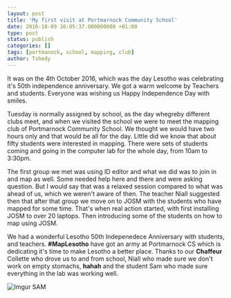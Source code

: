 ```yaml
---
layout: post
title: 'My first visit at Portmarnock Community School'
date: 2016-10-09 16:05:37.000000000 +01:00
type: post
status: publish
categories: []
tags: [portmanock, school, mapping, club]
author: Tshedy
---
```


It was on the 4th October 2016, which was the day Lesotho was celebrating it's 50th independence anniversary. We got a warm welcome by Teachers and students. Everyone was wishing us Happy Independence Day with smiles. 

Tuesday is normally assigned by school, as the day whegreby different clubs meet, and when we visited the school we were to meet the mapping club of Portmarnock Community School. We thought we would have two hours only and that would be all for the day. Little did we know that about fifty students were interested in mapping. There were sets of students coming and going in the computer lab for the whole day, from 10am to 3:30pm. 

The first group we met was using ID editor and what we did was to join in and map as well. Some needed help here and there and were asking question. But I would say that was a relaxed session compared to what was ahead of us, which we weren't aware of then. The teacher Niall suggested then that after that group we move on to JOSM with the students who have mapped for some time. That's  when real action started, with first installing JOSM to over 20 laptops. Then introducing some of the students on how to map using JOSM.

We had a wonderful Lesotho 50th Indepenedece Anniversary with students, and teachers. **#MapLesotho** have got an army at Portmarnock CS which is dedicating it's time to make Lesotho a better place. Thanks to our **Chaffeur** Collette who drove us to and from school, Niall who made sure we don't work on empty stomachs, **hahah** and the student Sam who made sure everything in the lab was working well.

![Imgur](http://i.imgur.com/IOOufa1.jpg)
SAM
